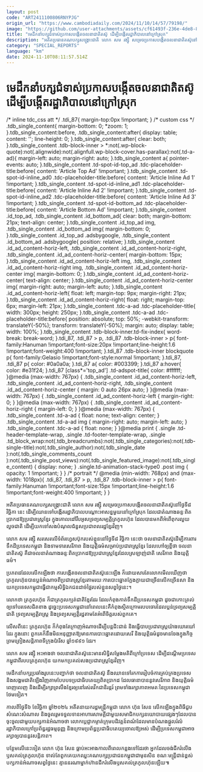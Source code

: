 ```yaml
---
layout: post
code: "ART2411100806RNYPJG"
origin_url: "https://www.cambodiadaily.com/2024/11/10/14/57/79198/"
image: "https://github.com/user-attachments/assets/cf61493f-236e-4de8-888c-cab4f8643f7c"
title: "មេដឹកនាំ​បក្ស​ជំទាស់​ប្រកាស​បង្កើត​ចលនា​ជាតិ​តស៊ូ ដើម្បី​បង្កើត​រដ្ឋាភិបាល​នៅ​ក្រៅ​ស្រុក"
description: "អតីត​ប្រធាន​គណបក្ស​សង្គ្រោះ​ជាតិ លោក សម រង្ស៊ី សម្រេច​ប្រកាស​បង្កើត​ចលនា​ជាតិ​តស៊ូ​នៅ​ថ្ងៃទី​៨ វិច្ឆិកា នេះ ដើម្បី​ឈាន​ទៅ​បង្កើត​រដ្ឋាភិបាល​បណ្ដោះអាសន្ន​មួយ​នៅ​ក្រៅ​ស្រុក ដែល​ជា​តំណាង​ឆន្ទៈ​ពិតប្រាកដ​ឱ្យ​ប្រជារាស្ត្រ​ខ្មែរ ក្នុង​គោលដៅ​រឹបអូស​ទ្រព្យសម្បត្តិ​ត្រកូល​ហ៊ុន ដែល​បាន​មកពី​អំពើពុករលួយ​លួច​ជាតិ ដើម្បី​យក​ទៅ​សង​បំណុល​ជំនួស​ប្រជាពលរដ្ឋ​ខ្មែរ​វិញ។"
category: "SPECIAL_REPORTS"
language: "km"
date: 2024-11-10T08:11:57.514Z
---
```


# មេដឹកនាំ​បក្ស​ជំទាស់​ប្រកាស​បង្កើត​ចលនា​ជាតិ​តស៊ូ ដើម្បី​បង្កើត​រដ្ឋាភិបាល​នៅ​ក្រៅ​ស្រុក

/\* inline tdc\_css att \*/ .tdi\_87{ margin-top:0px !important; } /\* custom css \*/ .tdb\_single\_content{ margin-bottom: 0; \*zoom: 1; }.tdb\_single\_content:before, .tdb\_single\_content:after{ display: table; content: ''; line-height: 0; }.tdb\_single\_content:after{ clear: both; }.tdb\_single\_content .tdb-block-inner > \*:not(.wp-block-quote):not(.alignwide):not(.alignfull.wp-block-cover.has-parallax):not(.td-a-ad){ margin-left: auto; margin-right: auto; }.tdb\_single\_content a{ pointer-events: auto; }.tdb\_single\_content .td-spot-id-top\_ad .tdc-placeholder-title:before{ content: 'Article Top Ad' !important; }.tdb\_single\_content .td-spot-id-inline\_ad0 .tdc-placeholder-title:before{ content: 'Article Inline Ad 1' !important; }.tdb\_single\_content .td-spot-id-inline\_ad1 .tdc-placeholder-title:before{ content: 'Article Inline Ad 2' !important; }.tdb\_single\_content .td-spot-id-inline\_ad2 .tdc-placeholder-title:before{ content: 'Article Inline Ad 3' !important; }.tdb\_single\_content .td-spot-id-bottom\_ad .tdc-placeholder-title:before{ content: 'Article Bottom Ad' !important; }.tdb\_single\_content .id\_top\_ad, .tdb\_single\_content .id\_bottom\_ad{ clear: both; margin-bottom: 21px; text-align: center; }.tdb\_single\_content .id\_top\_ad img, .tdb\_single\_content .id\_bottom\_ad img{ margin-bottom: 0; }.tdb\_single\_content .id\_top\_ad .adsbygoogle, .tdb\_single\_content .id\_bottom\_ad .adsbygoogle{ position: relative; }.tdb\_single\_content .id\_ad\_content-horiz-left, .tdb\_single\_content .id\_ad\_content-horiz-right, .tdb\_single\_content .id\_ad\_content-horiz-center{ margin-bottom: 15px; }.tdb\_single\_content .id\_ad\_content-horiz-left img, .tdb\_single\_content .id\_ad\_content-horiz-right img, .tdb\_single\_content .id\_ad\_content-horiz-center img{ margin-bottom: 0; }.tdb\_single\_content .id\_ad\_content-horiz-center{ text-align: center; }.tdb\_single\_content .id\_ad\_content-horiz-center img{ margin-right: auto; margin-left: auto; }.tdb\_single\_content .id\_ad\_content-horiz-left{ float: left; margin-top: 9px; margin-right: 21px; }.tdb\_single\_content .id\_ad\_content-horiz-right{ float: right; margin-top: 6px; margin-left: 21px; }.tdb\_single\_content .tdc-a-ad .tdc-placeholder-title{ width: 300px; height: 250px; }.tdb\_single\_content .tdc-a-ad .tdc-placeholder-title:before{ position: absolute; top: 50%; -webkit-transform: translateY(-50%); transform: translateY(-50%); margin: auto; display: table; width: 100%; }.tdb\_single\_content .tdb-block-inner.td-fix-index{ word-break: break-word; }.tdi\_87, .tdi\_87 > p, .tdi\_87 .tdb-block-inner > p{ font-family:Hanuman !important;font-size:20px !important;line-height:1.6 !important;font-weight:400 !important; }.tdi\_87 .tdb-block-inner blockquote p{ font-family:Gelasio !important;font-style:normal !important; }.tdi\_87, .tdi\_87 p{ color: #0a0a0a; }.tdi\_87 a{ color: #003399; }.tdi\_87 a:hover{ color: #e31f24; }.tdi\_87 \[class\*='top\_ad'\] .td-adspot-title{ color: #ffffff; }@media (max-width: 767px) { .tdb\_single\_content .id\_ad\_content-horiz-left, .tdb\_single\_content .id\_ad\_content-horiz-right, .tdb\_single\_content .id\_ad\_content-horiz-center { margin: 0 auto 26px auto; } }@media (max-width: 767px) { .tdb\_single\_content .id\_ad\_content-horiz-left { margin-right: 0; } }@media (max-width: 767px) { .tdb\_single\_content .id\_ad\_content-horiz-right { margin-left: 0; } }@media (max-width: 767px) { .tdb\_single\_content .td-a-ad { float: none; text-align: center; } .tdb\_single\_content .td-a-ad img { margin-right: auto; margin-left: auto; } .tdb\_single\_content .tdc-a-ad { float: none; } }@media print { .single .td-header-template-wrap, .single .td-footer-template-wrap, .single .td\_block\_wrap:not(.tdb\_breadcrumbs):not(.tdb\_single\_categories):not(.tdb-single-title):not(.tdb\_single\_author):not(.tdb\_single\_date ):not(.tdb\_single\_comments\_count ):not(.tdb\_single\_post\_views):not(.tdb\_single\_featured\_image):not(.tdb\_single\_content) { display: none; } .single.td-animation-stack-type0 .post img { opacity: 1 !important; } } /\* portrait \*/ @media (min-width: 768px) and (max-width: 1018px){ .tdi\_87, .tdi\_87 > p, .tdi\_87 .tdb-block-inner > p{ font-family:Hanuman !important;font-size:15px !important;line-height:1.6 !important;font-weight:400 !important; } }

អតីត​ប្រធាន​គណបក្ស​សង្គ្រោះ​ជាតិ លោក សម រង្ស៊ី សម្រេច​ប្រកាស​បង្កើត​ចលនា​ជាតិ​តស៊ូ​នៅ​ថ្ងៃទី​៨ វិច្ឆិកា នេះ ដើម្បី​ឈាន​ទៅ​បង្កើត​រដ្ឋាភិបាល​បណ្ដោះអាសន្ន​មួយ​នៅ​ក្រៅ​ស្រុក ដែល​ជា​តំណាង​ឆន្ទៈ​ពិតប្រាកដ​ឱ្យ​ប្រជារាស្ត្រ​ខ្មែរ ក្នុង​គោលដៅ​រឹបអូស​ទ្រព្យសម្បត្តិ​ត្រកូល​ហ៊ុន ដែល​បាន​មកពី​អំពើពុករលួយ​លួច​ជាតិ ដើម្បី​យក​ទៅ​សង​បំណុល​ជំនួស​ប្រជាពលរដ្ឋ​ខ្មែរ​វិញ។

លោក សម រង្ស៊ី សរសេរ​លើ​ទំព័រ​ហ្វេសប៊ុក​របស់​ខ្លួន​នៅ​ថ្ងៃទី​៨ វិច្ឆិកា នេះ​ថា ចលនា​ជាតិ​តស៊ូ​ដើម្បី​ការពារ​ទឹកដី​ប្រទេស​កម្ពុជា និង​ទាមទារ​សេរីភាព និង​យុត្តិធម៌​សម្រាប់​ប្រជារាស្ត្រ​ខ្មែរ ដែល​ហៅ​ឲ្យ​ខ្លី​ថា ចលនា​ជាតិ​តស៊ូ គឺជា​ចលនា​តំណាង​ឆន្ទៈ​ពិតប្រាកដ​ឱ្យ​ប្រជារាស្ត្រ​ខ្មែរ​ដែល​ស្រឡាញ់​ជាតិ សេរីភាព និង​យុត្តិធម៌។

ប្រភព​ដដែល​លើកឡើង​ថា ការ​បង្កើត​ចលនា​ជាតិ​តស៊ូ​នេះ​ឡើង ក៏​ដោយសារតែ​លោក​មើល​ឃើញ​ថា ត្រកូល​ហ៊ុន​បាន​ប្លន់​អំណាច​ពី​ប្រជារាស្ត្រ​ខ្មែរ​តាមរយៈ​ការ​បោះឆ្នោត​ក្លែងក្លាយ​ជាច្រើន​លើក​ច្រើនសា និង​យក​ប្រទេស​កម្ពុជា​ធ្វើ​ជា​កម្មសិទ្ធិ​ឯកជន​ដាច់​ថ្លៃ​របស់​ខ្លួន​សព្វថ្ងៃ​នេះ។

លោក​ថា ត្រកូល​ហ៊ុន ក៏​ជា​ត្រកូល​ក្បត់​ជាតិ​ខ្មែរ​ដែរ ដែល​កំពុង​កាត់​ទឹកដី​ប្រទេស​កម្ពុជា ដូចជា​កោះត្រល់ ឲ្យ​ទៅ​បរទេស​ជិតខាង ដូច្នេះ​ប្រទេស​កម្ពុជា​នៅ​ពេលនេះ​គឺ​កំពុង​ស្ថិត​ក្រោម​របប​ចោរ​ដែល​ប្លន់​ទ្រព្យសម្បត្តិ​ជាតិ ទ្រព្យសម្បត្តិ​រាស្ត្រ និង​ទ្រព្យសម្បត្តិ​រដ្ឋ​តាម​តែ​អំពើ​ចិត្ត​របស់​ពួកគេ។

លើស​ពី​នេះ ត្រកូល​ហ៊ុន ក៏​កំពុងតែ​ក្រាញ​អំណាច​ដើម្បី​បន្ត​ជិះជាន់ និង​ធ្វើ​បាប​ប្រជារាស្ត្រ​យ៉ាង​ឃោរឃៅ​ដែរ ក្នុង​នោះ ពួកគេ​ក៏​នឹង​មិន​អនុញ្ញាត​ឱ្យ​មាន​ការ​បោះឆ្នោត​ដោយ​សេរី និង​យុត្តិធម៌​ដូច​មាន​ចែង​ក្នុង​កិច្ចព្រមព្រៀង​សន្តិភាព​ទីក្រុង​ប៉ារីស ឆ្នាំ​១៩៩១ ដែរ។

លោក សម រង្ស៊ី អះអាង​ថា ចលនា​ជាតិ​តស៊ូ​នេះ​មាន​សិទ្ធិ​សម្ដែង​មតិ​ពី​ក្រៅ​ប្រទេស ដើម្បី​ដណ្តើម​ប្រទេស​កម្ពុជា​ពី​របប​ត្រកូល​ហ៊ុន យក​មក​ប្រគល់​សង​ប្រជារាស្ត្រ​ខ្មែរ​វិញ។

មេដឹកនាំ​បក្ស​ប្រឆាំង​រូប​នេះ​បញ្ជាក់​ថា ចលនា​ជាតិ​តស៊ូ នឹង​ឈាន​ទៅ​រក​ការ​រៀបចំ​ការ​គ្រប់គ្រង​ប្រទេស និង​សង្គម​ជាតិ​ឡើងវិញ​តាម​បែបបទ​ប្រជាធិបតេយ្យ​ពិតប្រាកដ ដែល​ធានា​បាន​នូវ​សេរីភាព និង​យុត្តិធម៌​ពេញលេញ និង​ដើម្បី​រក្សា​ព្រលឹង​ខ្មែរ​ឲ្យ​នៅ​រស់​រវើក​ជា​និរន្តរ៍ ព្រមទាំង​រក្សា​ភាព​អមតៈ​នៃ​ប្រទេស​កម្ពុជា​ថែម​ទៀត។

កាលពី​ថ្ងៃទី​៦ ខែ​វិច្ឆិកា ឆ្នាំ​២០២៤ អតីត​នាយករដ្ឋមន្ត្រី​កម្ពុជា លោក ហ៊ុន សែន លើកឡើង​ក្នុង​ពិធី​ជួប​សំណេះសំណាល និង​ចូលរួម​ទទួលទាន​អាហារ​សាមគ្គី​ជាមួយ​សមាជិក​បក្ស​នយោបាយ​ផ្សេងៗ​ដែល​បាន​ចុះចូល​ជាមួយ​បក្ស​កាន់​អំណាច​ថា លោក​ប្ដេជ្ញា​កម្ចាត់​ក្រុម​បដិវត្តន៍​ពណ៌​ដែល​មាន​បំណង​ផ្តួល​រំលំ​រដ្ឋាភិបាល​ក្រៅ​ប្រព័ន្ធ​រដ្ឋធម្មនុញ្ញ និង​ក្រោម​ប្រព័ន្ធ​ប្រជាធិបតេយ្យ​ចោល​ឱ្យ​អស់ ដើម្បី​ប្រទេស​កម្ពុជា​អាច​រក្សា​ឲ្យ​បាន​នូវ​សន្តិភាព។

បន្ថែម​លើ​នេះ​ទៀត លោក ហ៊ុន សែន ធ្លាប់​អះអាង​កាលពី​ពេល​កន្លង​ទៅ​ដែរ​ថា អ្នក​ដែល​ចង់​ជីក​រំលើង​ឫសគល់​ត្រកូល​ហ៊ុន ទាល់តែ​ពួកគេ​យក​ឈ្នះ​គណបក្ស​ប្រជាជន​កម្ពុជា​ជា​មុន​សិន ខណៈ​មន្ត្រី​ជាន់ខ្ពស់​បក្ស​កាន់​អំណាច​សព្វថ្ងៃ​នេះ គ្មាន​នរណា​ម្នាក់​ហ៊ាន​ជីក​រំលើង​ឫសគល់​ត្រកូល​ហ៊ុន​ឡើយ៕